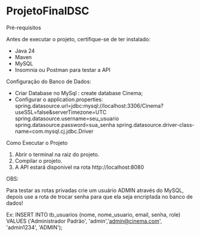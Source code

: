 # ProjetoFinalDSC

Pré-requisitos

Antes de executar o projeto, certifique-se de ter instalado:
- Java 24
- Maven
- MySQL
- Insomnia ou Postman para testar a API

Configuração do Banco de Dados:

- Criar Database no MySql : create database Cinema;
- Configurar o application.properties:
spring.datasource.url=jdbc:mysql://localhost:3306/Cinema?useSSL=false&serverTimezone=UTC
spring.datasource.username=seu_usuario
spring.datasource.password=sua_senha
spring.datasource.driver-class-name=com.mysql.cj.jdbc.Driver

Como Executar o Projeto

1. Abrir o terminal na raiz do projeto.
2. Compilar o projeto.
3. A API estará disponivel na rota http://localhost:8080

OBS:

Para testar as rotas privadas crie um usuário ADMIN através do MySQL, depois use a rota de trocar senha para que ela seja encriptada no banco de dados!

Ex: INSERT INTO tb_usuarios (nome, nome_usuario, email, senha, role)
VALUES ('Administrador Padrão', 'admin','admin@cinema.com', 'admin1234', 'ADMIN');
   
